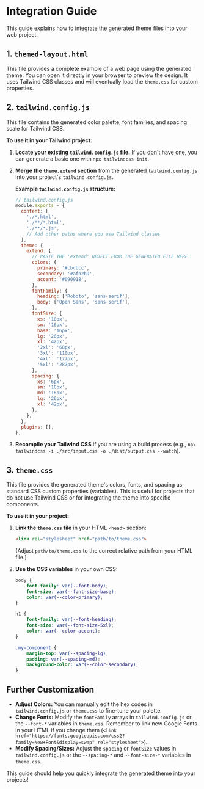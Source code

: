 
# Integration Guide

This guide explains how to integrate the generated theme files into your web project.

## 1. `themed-layout.html`

This file provides a complete example of a web page using the generated theme.
You can open it directly in your browser to preview the design.
It uses Tailwind CSS classes and will eventually load the `theme.css` for custom properties.

## 2. `tailwind.config.js`

This file contains the generated color palette, font families, and spacing scale for Tailwind CSS.

**To use it in your Tailwind project:**

1.  **Locate your existing `tailwind.config.js` file.** If you don't have one, you can generate a basic one with `npx tailwindcss init`.
2.  **Merge the `theme.extend` section** from the generated `tailwind.config.js` into your project's `tailwind.config.js`.

    **Example `tailwind.config.js` structure:**

    ```javascript
    // tailwind.config.js
    module.exports = {
      content: [
        './*.html',
        './**/*.html',
        './**/*.js',
        // Add other paths where you use Tailwind classes
      ],
      theme: {
        extend: {
          // PASTE THE 'extend' OBJECT FROM THE GENERATED FILE HERE
          colors: {
            primary: '#cbcbcc',
            secondary: '#afb2b9',
            accent: '#090918',
          },
          fontFamily: {
            heading: ['Roboto', 'sans-serif'],
            body: ['Open Sans', 'sans-serif'],
          },
          fontSize: {
            xs: '10px',
            sm: '16px',
            base: '16px',
            lg: '26px',
            xl: '42px',
            '2xl': '68px',
            '3xl': '110px',
            '4xl': '177px',
            '5xl': '287px',
          },
          spacing: {
            xs: '6px',
            sm: '10px',
            md: '16px',
            lg: '26px',
            xl: '42px',
          },
        },
      },
      plugins: [],
    };
    ```

3.  **Recompile your Tailwind CSS** if you are using a build process (e.g., `npx tailwindcss -i ./src/input.css -o ./dist/output.css --watch`).

## 3. `theme.css`

This file provides the generated theme's colors, fonts, and spacing as standard CSS custom properties (variables). This is useful for projects that do not use Tailwind CSS or for integrating the theme into specific components.

**To use it in your project:**

1.  **Link the `theme.css` file** in your HTML `<head>` section:
    ```html
    <link rel="stylesheet" href="path/to/theme.css">
    ```
    (Adjust `path/to/theme.css` to the correct relative path from your HTML file.)

2.  **Use the CSS variables** in your own CSS:
    ```css
    body {
        font-family: var(--font-body);
        font-size: var(--font-size-base);
        color: var(--color-primary);
    }

    h1 {
        font-family: var(--font-heading);
        font-size: var(--font-size-5xl);
        color: var(--color-accent);
    }

    .my-component {
        margin-top: var(--spacing-lg);
        padding: var(--spacing-md);
        background-color: var(--color-secondary);
    }
    ```

## Further Customization

* **Adjust Colors:** You can manually edit the hex codes in `tailwind.config.js` or `theme.css` to fine-tune your palette.
* **Change Fonts:** Modify the `fontFamily` arrays in `tailwind.config.js` or the `--font-*` variables in `theme.css`. Remember to link new Google Fonts in your HTML if you change them (`<link href="https://fonts.googleapis.com/css2?family=New+Font&display=swap" rel="stylesheet">`).
* **Modify Spacing/Sizes:** Adjust the `spacing` or `fontSize` values in `tailwind.config.js` or the `--spacing-*` and `--font-size-*` variables in `theme.css`.

This guide should help you quickly integrate the generated theme into your projects!
